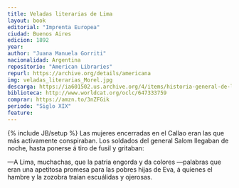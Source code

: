 ```yaml
---
title: Veladas literarias de Lima
layout: book
editorial: "Imprenta Europea"
ciudad: Buenos Aires
edicion: 1892
year: 
author: "Juana Manuela Gorriti"
nacionalidad: Argentina
repositorio: "American Libraries"
repurl: https://archive.org/details/americana
img: veladas_literarias_Morel.jpg
descarga: https://ia601502.us.archive.org/4/items/historia-general-de-las-cosas-de-nueva-espana/Historia%20general%20de%20las%20cosas%20de%20Nueva%20Espa%C3%B1a.pdf
biblioteca: http://www.worldcat.org/oclc/647333759
comprar: https://amzn.to/3nZFGik
periodo: "Siglo XIX"
feature: 
---
```

{% include JB/setup %}
Las mujeres encerradas en el Callao eran las que más activamente conspiraban. Los soldados del general Salom llegaban de noche, hasta ponerse á tiro de fusil y gritaban:

—A Lima, muchachas, que la patria engorda y da colores —palabras que eran una apetitosa promesa para las pobres hijas de Eva, á quienes el hambre y la zozobra traían escuálidas y ojerosas.


